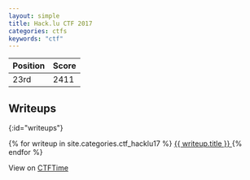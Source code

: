 ```yaml
---
layout: simple
title: Hack.lu CTF 2017
categories: ctfs
keywords: "ctf"
---
```


<table class="table">
    <thead>
        <tr>
            <th>Position</th>
            <th>Score</th>
        </tr>
    </thead>
    <tbody>
        <tr>
            <td>23rd</td>
            <td>2411</td>
        </tr>
    </tbody>
</table>

## Writeups
{:id="writeups"}

<div class="list-group">
    {% for writeup in site.categories.ctf_hacklu17 %}
    <a class="list-group-item" href="{{ writeup.url }}" title="{{ writeup.description }}">
        {{ writeup.title }}
    </a>
    {% endfor %}
</div>

View on [CTFTime](https://ctftime.org/event/525)
